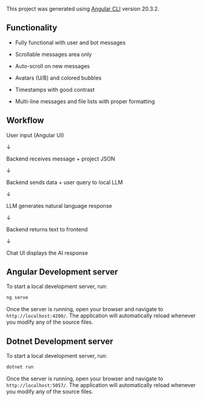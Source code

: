 This project was generated using [Angular CLI](https://github.com/angular/angular-cli) version 20.3.2.

## Functionality

- Fully functional with user and bot messages

- Scrollable messages area only

- Auto-scroll on new messages

- Avatars (U/B) and colored bubbles

- Timestamps with good contrast

- Multi-line messages and file lists with proper formatting

## Workflow

User input (Angular UI) 

&darr;

Backend receives message + project JSON

&darr;

Backend sends data + user query to local LLM

&darr;

LLM generates natural language response
 
&darr;

Backend returns text to frontend

&darr;

Chat UI displays the AI response

## Angular Development server

To start a local development server, run:

```bash
ng serve
```

Once the server is running, open your browser and navigate to `http://localhost:4200/`. The application will automatically reload whenever you modify any of the source files.

## Dotnet Development server

To start a local development server, run:

```bash
dotnet run
```

Once the server is running, open your browser and navigate to `http://localhost:5057/`. The application will automatically reload whenever you modify any of the source files.